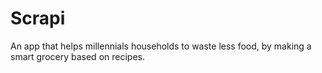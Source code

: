 # Scrapi
An app that helps millennials households to waste less food,  by making a smart grocery based on recipes.
